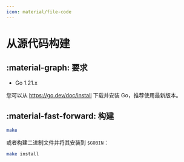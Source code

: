 ```yaml
---
icon: material/file-code
---
```


# 从源代码构建

## :material-graph: 要求

* Go 1.21.x

您可以从 https://go.dev/doc/install 下载并安装 Go，推荐使用最新版本。

## :material-fast-forward: 构建

```bash
make
```

或者构建二进制文件并将其安装到 `$GOBIN`：

```bash
make install
```